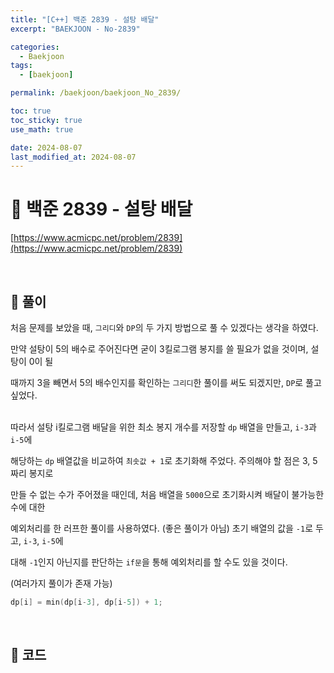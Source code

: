 ```yaml
---
title: "[C++] 백준 2839 - 설탕 배달"
excerpt: "BAEKJOON - No-2839"

categories:
  - Baekjoon
tags:
  - [baekjoon]

permalink: /baekjoon/baekjoon_No_2839/

toc: true
toc_sticky: true
use_math: true

date: 2024-08-07
last_modified_at: 2024-08-07
---
```


# 🔐 백준 2839 - 설탕 배달

[https://www.acmicpc.net/problem/2839](https://www.acmicpc.net/problem/2839)

<br>

## 🔑 풀이

처음 문제를 보았을 때, `그리디`와 `DP`의 두 가지 방법으로 풀 수 있겠다는 생각을 하였다. <br>

만약 설탕이 5의 배수로 주어진다면 굳이 3킬로그램 봉지를 쓸 필요가 없을 것이며, 설탕이 0이 될 <br>

때까지 3을 빼면서 5의 배수인지를 확인하는 `그리디`한 풀이를 써도 되겠지만, `DP`로 풀고 싶었다. <br><br>

따라서 설탕 i킬로그램 배달을 위한 최소 봉지 개수를 저장할 `dp` 배열을 만들고, `i-3`과 `i-5`에 <br>

해당하는 `dp` 배열값을 비교하여 `최솟값 + 1`로 초기화해 주었다. 주의해야 할 점은 3, 5 짜리 봉지로 <br>

만들 수 없는 수가 주어졌을 때인데, 처음 배열을 `5000`으로 초기화시켜 배달이 불가능한 수에 대한 <br>

예외처리를 한 러프한 풀이를 사용하였다. (좋은 풀이가 아님) 초기 배열의 값을 `-1`로 두고, `i-3`, `i-5`에 <br>

대해 `-1`인지 아닌지를 판단하는 `if문`을 통해 예외처리를 할 수도 있을 것이다. <br>

(여러가지 풀이가 존재 가능) 

```c++
dp[i] = min(dp[i-3], dp[i-5]) + 1;
```


<br>

## 🧩 코드

<script src="https://gist.github.com/jinwoojwa/fe14d7908d63e996f2c76f55e851a702.js"></script>